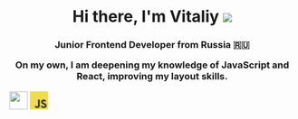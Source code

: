 <h1 align="center">Hi there, I'm Vitaliy <img src="https://github.com/blackcater/blackcater/raw/main/images/Hi.gif" height="32"/></h1>
<h3 align="center">Junior Frontend Developer from Russia 🇷🇺 <p>On my own, I am deepening my knowledge of JavaScript and React, improving my layout skills.</p></h3>

[<img height="32" width="32" src="https://cdn.jsdelivr.net/npm/simple-icons@v8/icons/twitch.svg"  />][twitch]
<img height="32" width="32"  src="https://raw.githubusercontent.com/github/explore/80688e429a7d4ef2fca1e82350fe8e3517d3494d/topics/javascript/javascript.png" />

[twitch]: https://www.twitch.tv/mudcrabq
<!--
**Mudcrabq/Mudcrabq** is a ✨ _special_ ✨ repository because its `README.md` (this file) appears on your GitHub profile.
<img align="left" src="https://github-readme-stats-two-orcin-12.vercel.app/api?username=Mudcrabq&show_icons=true&theme=transparent" />
Here are some ideas to get you started:

- 🔭 I’m currently working on ...
- 🌱 I’m currently learning ...
- 👯 I’m looking to collaborate on ...
- 🤔 I’m looking for help with ...
- 💬 Ask me about ....
- 📫 How to reach me: ...
- 😄 Pronouns: ...
- ⚡ Fun fact: ...
-->
